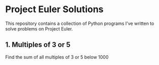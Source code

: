 # Project Euler Solutions
This repository contains a collection of Python programs I've written to solve problems on Project Euler.

## 1. Multiples of 3 or 5
Find the sum of all multiples of 3 or 5 below 1000